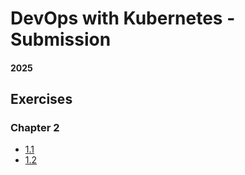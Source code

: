 # DevOps with Kubernetes - Submission

#### 2025

## Exercises

### Chapter 2

- [1.1](https://github.com/Repositoir/devops-with-kubernetes/tree/1.1/log-output)
- [1.2](https://github.com/Repositoir/devops-with-kubernetes/tree/1.2/the-project)

